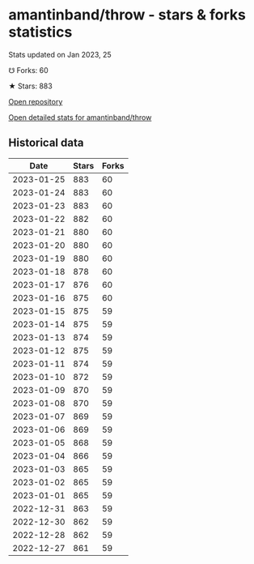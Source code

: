 # amantinband/throw - stars & forks statistics

Stats updated on Jan 2023, 25

☋ Forks: 60

★ Stars: 883

[Open repository](https://github.com/amantinband/throw)

[Open detailed stats for amantinband/throw](https://reviewgithub.com/rep/amantinband/throw)

## Historical data
| Date | Stars | Forks |
|------|-------|-------|
| 2023-01-25 | 883 | 60 | 
| 2023-01-24 | 883 | 60 | 
| 2023-01-23 | 883 | 60 | 
| 2023-01-22 | 882 | 60 | 
| 2023-01-21 | 880 | 60 | 
| 2023-01-20 | 880 | 60 | 
| 2023-01-19 | 880 | 60 | 
| 2023-01-18 | 878 | 60 | 
| 2023-01-17 | 876 | 60 | 
| 2023-01-16 | 875 | 60 | 
| 2023-01-15 | 875 | 59 | 
| 2023-01-14 | 875 | 59 | 
| 2023-01-13 | 874 | 59 | 
| 2023-01-12 | 875 | 59 | 
| 2023-01-11 | 874 | 59 | 
| 2023-01-10 | 872 | 59 | 
| 2023-01-09 | 870 | 59 | 
| 2023-01-08 | 870 | 59 | 
| 2023-01-07 | 869 | 59 | 
| 2023-01-06 | 869 | 59 | 
| 2023-01-05 | 868 | 59 | 
| 2023-01-04 | 866 | 59 | 
| 2023-01-03 | 865 | 59 | 
| 2023-01-02 | 865 | 59 | 
| 2023-01-01 | 865 | 59 | 
| 2022-12-31 | 863 | 59 | 
| 2022-12-30 | 862 | 59 | 
| 2022-12-28 | 862 | 59 | 
| 2022-12-27 | 861 | 59 | 

